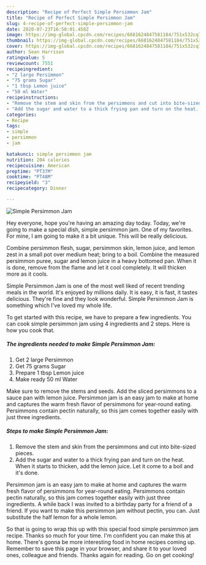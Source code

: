 ```yaml
---
description: "Recipe of Perfect Simple Persimmon Jam"
title: "Recipe of Perfect Simple Persimmon Jam"
slug: 4-recipe-of-perfect-simple-persimmon-jam
date: 2020-07-23T16:50:01.458Z
image: https://img-global.cpcdn.com/recipes/6681624847581184/751x532cq70/simple-persimmon-jam-recipe-main-photo.jpg
thumbnail: https://img-global.cpcdn.com/recipes/6681624847581184/751x532cq70/simple-persimmon-jam-recipe-main-photo.jpg
cover: https://img-global.cpcdn.com/recipes/6681624847581184/751x532cq70/simple-persimmon-jam-recipe-main-photo.jpg
author: Sean Harrison
ratingvalue: 5
reviewcount: 7551
recipeingredient:
- "2 large Persimmon"
- "75 grams Sugar"
- "1 tbsp Lemon juice"
- "50 ml Water"
recipeinstructions:
- "Remove the stem and skin from the persimmons and cut into bite-sized pieces."
- "Add the sugar and water to a thick frying pan and turn on the heat. When it starts to thicken, add the lemon juice. Let it come to a boil and it&#39;s done."
categories:
- Recipe
tags:
- simple
- persimmon
- jam

katakunci: simple persimmon jam 
nutrition: 204 calories
recipecuisine: American
preptime: "PT37M"
cooktime: "PT48M"
recipeyield: "3"
recipecategory: Dinner

---
```



![Simple Persimmon Jam](https://img-global.cpcdn.com/recipes/6681624847581184/751x532cq70/simple-persimmon-jam-recipe-main-photo.jpg)

Hey everyone, hope you're having an amazing day today. Today, we're going to make a special dish, simple persimmon jam. One of my favorites. For mine, I am going to make it a bit unique. This will be really delicious.

Combine persimmon flesh, sugar, persimmon skin, lemon juice, and lemon zest in a small pot over medium heat; bring to a boil. Combine the measured persimmon puree, sugar and lemon juice in a heavy bottomed pan. When it is done, remove from the flame and let it cool completely. It will thicken more as it cools.

Simple Persimmon Jam is one of the most well liked of recent trending meals in the world. It's enjoyed by millions daily. It is easy, it is fast, it tastes delicious. They're fine and they look wonderful. Simple Persimmon Jam is something which I've loved my whole life.


To get started with this recipe, we have to prepare a few ingredients. You can cook simple persimmon jam using 4 ingredients and 2 steps. Here is how you cook that.

<!--inarticleads1-->

##### The ingredients needed to make Simple Persimmon Jam:

1. Get 2 large Persimmon
1. Get 75 grams Sugar
1. Prepare 1 tbsp Lemon juice
1. Make ready 50 ml Water


Make sure to remove the stems and seeds. Add the sliced persimmons to a sauce pan with lemon juice. Persimmon jam is an easy jam to make at home and captures the warm fresh flavor of persimmons for year-round eating. Persimmons contain pectin naturally, so this jam comes together easily with just three ingredients. 

<!--inarticleads2-->

##### Steps to make Simple Persimmon Jam:

1. Remove the stem and skin from the persimmons and cut into bite-sized pieces.
1. Add the sugar and water to a thick frying pan and turn on the heat. When it starts to thicken, add the lemon juice. Let it come to a boil and it&#39;s done.


Persimmon jam is an easy jam to make at home and captures the warm fresh flavor of persimmons for year-round eating. Persimmons contain pectin naturally, so this jam comes together easily with just three ingredients. A while back I was invited to a birthday party for a friend of a friend. If you want to make this persimmon jam without pectin, you can. Just substitute the half lemon for a whole lemon. 

So that is going to wrap this up with this special food simple persimmon jam recipe. Thanks so much for your time. I'm confident you can make this at home. There's gonna be more interesting food in home recipes coming up. Remember to save this page in your browser, and share it to your loved ones, colleague and friends. Thanks again for reading. Go on get cooking!

